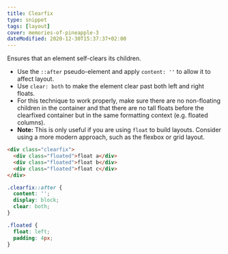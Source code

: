 ```yaml
---
title: Clearfix
type: snippet
tags: [layout]
cover: memories-of-pineapple-3
dateModified: 2020-12-30T15:37:37+02:00
---
```


Ensures that an element self-clears its children.

- Use the `::after` pseudo-element and apply `content: ''` to allow it to affect layout.
- Use `clear: both` to make the element clear past both left and right floats.
- For this technique to work properly, make sure there are no non-floating children in the container and that there are no tall floats before the clearfixed container but in the same formatting context (e.g. floated columns).
- **Note:** This is only useful if you are using `float` to build layouts. Consider using a more modern approach, such as the flexbox or grid layout.

```html
<div class="clearfix">
  <div class="floated">float a</div>
  <div class="floated">float b</div>
  <div class="floated">float c</div>
</div>
```

```css
.clearfix::after {
  content: '';
  display: block;
  clear: both;
}

.floated {
  float: left;
  padding: 4px;
}
```
